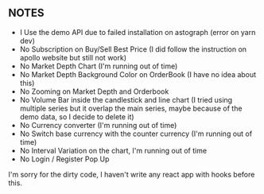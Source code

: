 ## NOTES

- I Use the demo API due to failed installation on astograph (error on yarn dev)
- No Subscription on Buy/Sell Best Price (I did follow the instruction on apollo website but still not work)
- No Market Depth Chart (I'm running out of time)
- No Market Depth Background Color on OrderBook (I have no idea about this)
- No Zooming on Market Depth and Orderbook
- No Volume Bar inside the candlestick and line chart (I tried using multiple series but it overlap the main series, maybe because of the demo data, so I decide to delete it)
- No Currency converter (I'm running out of time)
- No Switch base currency with the counter currency (I'm running out of time)
- No Interval Variation on the chart, I'm running out of time
- No Login / Register Pop Up

I'm sorry for the dirty code, I haven't write any react app with hooks before this. 